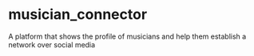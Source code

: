 # musician_connector
A platform that shows the profile of musicians and help them establish a network over social media
